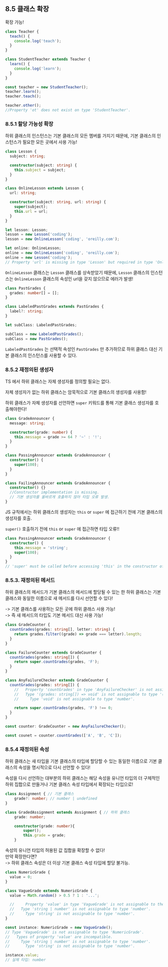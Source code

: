 ## 8.5 클래스 확장

확장 가능!

```ts
class Teacher {
  teach() {
    console.log('teach');
  }
}

class StudentTeacher extends Teacher {
  learn() {
    console.log('learn');
  }
}

const teacher = new StudentTeacher();
teacher.learn();
teacher.teach();

teacher.other();
//Property 'ot' does not exist on type 'StudentTeacher'.
```

### 8.5.1 할당 가능성 확장

하위 클래스의 인스턴스는 기본 클래스의 모든 멤버를 가지기 때문에,
기본 클래스의 인스턴스가 필요한 모든 곳에서 사용 가능!

```ts
class Lesson {
  subject: string;

  constructor(subject: string) {
    this.subject = subject;
  }
}

class OnlineLesson extends Lesson {
  url: string;

  constructor(subject: string, url: string) {
    super(subject);
    this.url = url;
  }
}

let lesson: Lesson;
lesson = new Lesson('coding');
lesson = new OnlineLesson('coding', 'oreilly.com');

let online: OnlineLesson;
online = new OnlineLesson('coding', 'oreilly.com');
online = new Lesson('coding');
// Property 'url' is missing in type 'Lesson' but required in type 'OnlineLesson'.
```

`OnlineLesson` 클래스는 `Lesson` 클래스를 상속받았기 때문에, `Lesson` 클래스의 인스턴스는 `OnlineLesson` 클래스의 속성인 url을 갖지 않으므로 에러가 발생!

```ts
class PastGrades {
  grades: number[] = [];
}

class LabeledPastGrades extends PastGrades {
  label?: string;
}

let subClass: LabeledPastGrades;

subClass = new LabeledPastGrades();
subClass = new PastGrades();
```

`LabeledPastGrades` 는 선택적 속성인 `PastGrades` 만 추가하므로 하위 클래스 대신 기본 클래스의 인스턴스를 사용할 수 있다.

### 8.5.2 재정의된 생성자

TS 에서 하위 클래스는 자체 생성자를 정의할 필요는 없다.

자체 생성자가 없는 하위 클래스는 암묵적으로 기본 클래스의 생성자를 사용함!

하위 클래스가 자체 생성자를 선언하면 `super` 키워드를 통해 기본 클래스 생성자를 호출해야한다!

```ts
class GradeAnnouncer {
  message: string;

  constructor(grade: number) {
    this.message = grade >= 64 ? '~' : '!';
  }
}

class PassingAnnouncer extends GradeAnnouncer {
  constructor() {
    super(100);
  }
}

class FailingAnnouncer extends GradeAnnouncer {
  constructor() {}
  //Constructor implementation is missing.
  // 기본 생성자를 올바르게 호출하지 않아 타입 오류 발생.
}
```

JS 규칙에서는 하위 클래스의 생성자는 `this` or `super` 에 접근하기 전에 기본 클래스의 생성자를 호출.

`super()` 호출하기 전에 `this` or `super` 에 접근하면 타입 오류!!

```ts
class PassingAnnouncer extends GradeAnnouncer {
  constructor() {
    this.message = 'string';
    super(100);
  }
}
// 'super' must be called before accessing 'this' in the constructor of a derived class.
```

### 8.5.3. 재정의된 메서드

하위 클래스의 메서드가 기본 클래스의 메서드에 할당될 수 있는 한 하위 클래스는 기본 클래스와 동일한 이름으로 새 메서드를 다시 선언할 수 있다!

-> 기본 클래스를 사용하는 모든 곳에 하위 클래스 사용 가능!  
-> 즉 새 메서드의 타입도 기본 메서드 대신 사용 가능!

```ts
class GradeCounter {
  countGrades(grades: string[], letter: string) {
    return grades.filter((grade) => grade === letter).length;
  }
}

class FailureCounter extends GradeCounter {
  countGrades(grades: string[]) {
    return super.countGrades(grades, 'F');
  }
}

class AnyFailureChecker extends GradeCounter {
  countGrades(grades: string[]) {
    //   Property 'countGrades' in type 'AnyFailureChecker' is not assignable to the same property in base type 'GradeCounter'.
    //   Type '(grades: string[]) => void' is not assignable to type '(grades: string[], letter: string) => number'.
    //     Type 'void' is not assignable to type 'number'.

    return super.countGrades(grades, 'F') !== 0;
  }
}

const counter: GradeCounter = new AnyFailureChecker();

const counet = counter.countGrades(['A', 'B', 'C']);
```

### 8.5.4 재정의된 속성

하위 클래스는 새 타입을 기본 클래스의 타입에 할당할 수 있는 동일한 이름으로 기본 클래스의 속성을 명시적으로 다시 선언할 수 있다!

속성을 다시 선언하는 대부분의 하위 클래스는 해당 속성을 유니언 타입의 더 구체적인 하위 집합으로 만들거나 기본 클래스 속성 타입에서 확장되는 타입으로!

```ts
class Assignment { // 기본 클래스
    grade?: number; // number | undefined
}

class GradedAssignment extends Assignment { // 하위 클래스
    grade: number;

    constructor(grade: number){
        super();
        this.grade = grade;
    }
```

속성의 유니언 타입의 허용된 값 집합을 확장할 수 없다!  
만약 확장한다면?  
-> 하위 클래스 속성은 더 이상 기본 클래스 속성 타입에 할당 불가능.

```ts
class NumericGrade {
  value = 0;
}

class VagueGrade extends NumericGrade {
  value = Math.random() > 0.5 ? 1 : '...';

  //     Property 'value' in type 'VagueGrade' is not assignable to the same property in base type 'NumericGrade'.
  //   Type 'string | number' is not assignable to type 'number'.
  //     Type 'string' is not assignable to type 'number'.
}

const instance: NumericGrade = new VagueGrade();
// Type 'VagueGrade' is not assignable to type 'NumericGrade'.
//   Types of property 'value' are incompatible.
//     Type 'string | number' is not assignable to type 'number'.
//       Type 'string' is not assignable to type 'number'.

instance.value;
// 실제 타입: number
```
